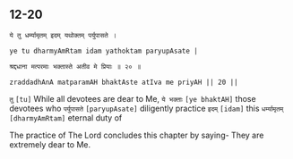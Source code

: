 ## 12-20


```shloka-sa
ये तु धर्म्यामृतम् इदम् यथोक्तम् पर्युपासते ।
```
```shloka-sa-hk
ye tu dharmyAmRtam idam yathoktam paryupAsate |
```
```shloka-sa
श्रद्दधाना मत्परमाः भक्तास्ते अतीव मे प्रियाः ॥ २० ॥
```
```shloka-sa-hk
zraddadhAnA matparamAH bhaktAste atIva me priyAH || 20 ||
```

`तु` `[tu]` While all devotees are dear to Me, `ये भक्ताः` `[ye bhaktAH]` those devotees who `पर्युपासते` `[paryupAsate]` diligently practice `इदम्` `[idam]` this `धर्म्यामृतम्` `[dharmyAmRtam]` eternal duty of



The practice of 
The Lord concludes this chapter by saying- They are extremely dear to Me.


